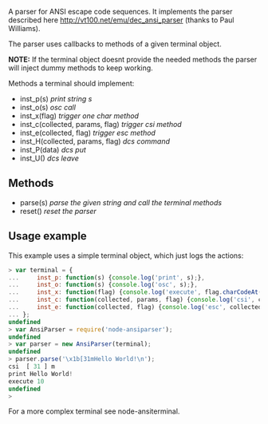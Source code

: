 A parser for ANSI escape code sequences. It implements the parser described here
http://vt100.net/emu/dec_ansi_parser (thanks to Paul Williams).

The parser uses callbacks to methods of a given terminal object.

**NOTE:** If the terminal object doesnt provide the needed methods the parser
will inject dummy methods to keep working.

Methods a terminal should implement:

* inst_p(s)                         *print string s*
* inst_o(s)                         *osc call*
* inst_x(flag)                      *trigger one char method*
* inst_c(collected, params, flag)   *trigger csi method*
* inst_e(collected, flag)           *trigger esc method*
* inst_H(collected, params, flag)   *dcs command*
* inst_P(data)                      *dcs put*
* inst_U()                          *dcs leave*

## Methods

* parse(s)  *parse the given string and call the terminal methods*
* reset()   *reset the parser*

## Usage example
This example uses a simple terminal object, which just logs the actions:
```javascript
> var terminal = {
...     inst_p: function(s) {console.log('print', s);},
...     inst_o: function(s) {console.log('osc', s);},
...     inst_x: function(flag) {console.log('execute', flag.charCodeAt(0));},
...     inst_c: function(collected, params, flag) {console.log('csi', collected, params, flag);},
...     inst_e: function(collected, flag) {console.log('esc', collected, flag);}
... };
undefined
> var AnsiParser = require('node-ansiparser');
undefined
> var parser = new AnsiParser(terminal);
undefined
> parser.parse('\x1b[31mHello World!\n');
csi  [ 31 ] m
print Hello World!
execute 10
undefined
>
```
For a more complex terminal see node-ansiterminal.